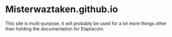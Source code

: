 # Misterwaztaken.github.io

This site is multi-purpose, it will probably be used for a lot more things other than holding the documentation for Elaptacoin.
